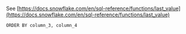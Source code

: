 See [https://docs.snowflake.com/en/sql-reference/functions/last_value](https://docs.snowflake.com/en/sql-reference/functions/last_value)
```
ORDER BY column_3, column_4
```
